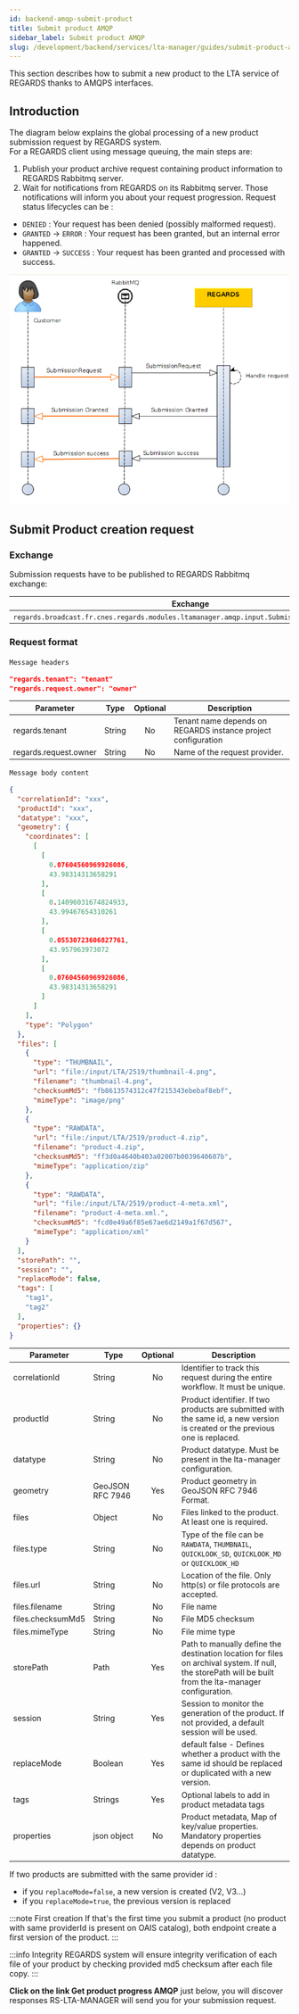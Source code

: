```yaml
---
id: backend-amqp-submit-product
title: Submit product AMQP
sidebar_label: Submit product AMQP
slug: /development/backend/services/lta-manager/guides/submit-product-amqp
---
```



This section describes how to submit a new product to the LTA service of REGARDS thanks to AMQPS interfaces.

## Introduction

The diagram below explains the global processing of a new product submission request by REGARDS system.  
For a REGARDS client using message queuing, the main steps are:

1. Publish your product archive request containing product information to REGARDS Rabbitmq server.
1. Wait for notifications from REGARDS on its Rabbitmq server. Those notifications will inform you about your request
   progression. Request status lifecycles can be :

- `DENIED` : Your request has been denied (possibly malformed request).
- `GRANTED` -> `ERROR` : Your request has been granted, but an internal error happened.
- `GRANTED` -> `SUCCESS` : Your request has been granted and processed with success.

![sequence](./archive-request-nominal.png)

## Submit Product creation request

### Exchange

Submission requests have to be published to REGARDS Rabbitmq exchange:

| Exchange                                                                                    | Virtual host                   |
|---------------------------------------------------------------------------------------------|--------------------------------|
| `regards.broadcast.fr.cnes.regards.modules.ltamanager.amqp.input.SubmissionRequestDtoEvent` | `regards.multitenant.manager`	 |

### Request format

`Message headers`

```json
"regards.tenant": "tenant"
"regards.request.owner": "owner"
```

| Parameter             | Type   | Optional | Description                                                   |
|-----------------------|--------|:--------:|---------------------------------------------------------------|
| regards.tenant        | String |    No    | Tenant name depends on REGARDS instance project configuration |
| regards.request.owner | String |    No    | Name of the request provider.                                 |

`Message body content`

```json
{
  "correlationId": "xxx",
  "productId": "xxx",
  "datatype": "xxx",
  "geometry": {
    "coordinates": [
      [
        [
          0.07604560969926086,
          43.98314313658291
        ],
        [
          0.14096031674824933,
          43.99467654310261
        ],
        [
          0.05530723606827761,
          43.957963973072
        ],
        [
          0.07604560969926086,
          43.98314313658291
        ]
      ]
    ],
    "type": "Polygon"
  },
  "files": [
    {
      "type": "THUMBNAIL",
      "url": "file:/input/LTA/2519/thumbnail-4.png",
      "filename": "thumbnail-4.png",
      "checksumMd5": "fb8613574312c47f215343ebebaf8ebf",
      "mimeType": "image/png"
    },
    {
      "type": "RAWDATA",
      "url": "file:/input/LTA/2519/product-4.zip",
      "filename": "product-4.zip",
      "checksumMd5": "ff3d0a4640b403a02007b0039640607b",
      "mimeType": "application/zip"
    },
    {
      "type": "RAWDATA",
      "url": "file:/input/LTA/2519/product-4-meta.xml",
      "filename": "product-4-meta.xml.",
      "checksumMd5": "fcd0e49a6f85e67ae6d2149a1f67d567",
      "mimeType": "application/xml"
    }
  ],
  "storePath": "",
  "session": "",
  "replaceMode": false,
  "tags": [
    "tag1",
    "tag2"
  ],
  "properties": {}
}
```

| Parameter         | Type             | Optional | Description                                                                                                                                             |
|-------------------|------------------|:--------:|---------------------------------------------------------------------------------------------------------------------------------------------------------|
| correlationId     | String           |    No    | Identifier to track this request during the entire workflow. It must be unique.                                                                         |
| productId         | String           |    No    | Product identifier. If two products are submitted with the same id, a new version is created or the previous one is replaced.                           |
| datatype          | String           |    No    | Product datatype. Must be present in the lta-manager configuration.                                                                                     |
| geometry          | GeoJSON RFC 7946 |   Yes    | Product geometry in GeoJSON RFC 7946 Format.                                                                                                            |
| files             | Object           |    No    | Files linked to the product. At least one is required.                                                                                                  |
| files.type        | String           |    No    | Type of the file can be `RAWDATA`, `THUMBNAIL`, `QUICKLOOK_SD`, `QUICKLOOK_MD` or `QUICKLOOK_HD`                                                        |
| files.url         | String           |    No    | Location of the file. Only http(s) or file protocols are accepted.                                                                                      |
| files.filename    | String           |    No    | File name                                                                                                                                               |
| files.checksumMd5 | String           |    No    | File MD5 checksum                                                                                                                                       |
| files.mimeType    | String           |    No    | File mime type                                                                                                                                          |
| storePath         | Path             |   Yes    | Path to manually define the destination location for files on archival system. If null, the storePath will be built from the lta-manager configuration. |
| session           | String           |   Yes    | Session to monitor the generation of the product. If not provided, a default session will be used.                                                      |
| replaceMode       | Boolean          |   Yes    | default false - Defines whether a product with the same id should be replaced or duplicated with a new version.                                         |
| tags              | Strings          |   Yes    | Optional labels to add in product metadata tags                                                                                                         |
| properties        | json object      |    No    | Product metadata, Map of key/value properties. Mandatory properties depends on product datatype.                                                        |

If two products are submitted with the same provider id :

* if you `replaceMode=false`, a new version is created (V2, V3...)
* if you `replaceMode=true`, the previous version is replaced

:::note First creation
If that's the first time you submit a product (no product with same providerId is present on OAIS catalog), both
endpoint create a first version of the product.
:::

:::info Integrity
REGARDS system will ensure integrity verification of each file of your product by checking provided md5 checksum after
each file copy.
:::

**Click on the link Get product progress AMQP** just below, you will discover responses RS-LTA-MANAGER will send you for
your submission request.
